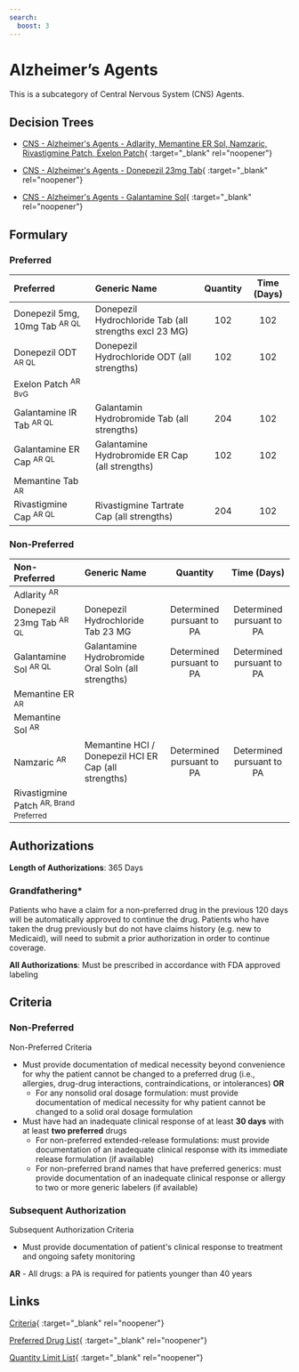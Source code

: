 ```yaml
---
search:
  boost: 3
---
```


# Alzheimer’s Agents

This is a subcategory of Central Nervous System (CNS) Agents.

## Decision Trees

- [CNS - Alzheimer's Agents - Adlarity, Memantine ER Sol, Namzaric, Rivastigmine Patch, Exelon Patch](https://forms.office.com/Pages/ResponsePage.aspx?id=nPhjxpvvj0G9PUHkbAzgaN9UYz8EqmlIs3_TYn4TbXBUQjMzVFlKOTdBRTFNVjA1VkxDMElKWFdYViQlQCN0PWcu){ :target="_blank" rel="noopener"}

- [CNS - Alzheimer's Agents - Donepezil 23mg Tab](https://forms.office.com/Pages/ResponsePage.aspx?id=nPhjxpvvj0G9PUHkbAzgaN9UYz8EqmlIs3_TYn4TbXBURUFCTUtJVFNTS1lBSUVFWDlaVDFHVDVJUyQlQCN0PWcu){ :target="_blank" rel="noopener"}

- [CNS - Alzheimer's Agents - Galantamine Sol](https://forms.office.com/Pages/ResponsePage.aspx?id=nPhjxpvvj0G9PUHkbAzgaN9UYz8EqmlIs3_TYn4TbXBURE5JNlU1VTdNOFo5MEVaRjRFVE5EOFhKNyQlQCN0PWcu){ :target="_blank" rel="noopener"}

## Formulary

### Preferred

| Preferred                                | Generic Name                                           | Quantity | Time (Days) |
|:-----------------------------------------|:-------------------------------------------------------|:--------:|:-----------:|
| Donepezil 5mg, 10mg Tab <sup>AR QL</sup> | Donepezil Hydrochloride Tab (all strengths excl 23 MG) |   102    |     102     |
| Donepezil ODT <sup>AR QL</sup>           | Donepezil Hydrochloride ODT (all strengths)            |   102    |     102     |
| Exelon Patch <sup>AR BvG</sup>           |                                                        |          |             |
| Galantamine IR Tab <sup>AR QL</sup>      | Galantamin Hydrobromide Tab (all strengths)            |   204    |     102     |
| Galantamine ER Cap <sup>AR QL</sup>      | Galantamine Hydrobromide ER Cap (all strengths)        |   102    |     102     |
| Memantine Tab <sup>AR</sup>              |                                                        |          |             |
| Rivastigmine Cap <sup>AR QL</sup>        | Rivastigmine Tartrate Cap (all strengths)              |   204    |     102     |

### Non-Preferred

| Non-Preferred                                                                                          | Generic Name                                         |         Quantity          |        Time (Days)        |
|:-------------------------------------------------------------------------------------------------------|:-----------------------------------------------------|:-------------------------:|:-------------------------:|
| Adlarity <sup>AR</sup>                                                                                 |                                                      |                           |                           |
| Donepezil 23mg Tab <sup>AR QL</sup>                                                                    | Donepezil Hydrochloride Tab 23 MG                    | Determined pursuant to PA | Determined pursuant to PA |
| Galantamine Sol <sup>AR QL</sup>                                                                       | Galantamine Hydrobromide Oral Soln (all strengths)   | Determined pursuant to PA | Determined pursuant to PA |
| Memantine ER <sup>AR</sup>                                                                             |                                                      |                           |                           |
| Memantine Sol <sup>AR</sup>                                                                            |                                                      |                           |                           |
| Namzaric <sup>AR</sup>                                                                                 | Memantine HCI / Donepezil HCI ER Cap (all strengths) | Determined pursuant to PA | Determined pursuant to PA |
| <span title = "Brand Preferred: Exelon Patch">Rivastigmine Patch</span> <sup>AR, Brand Preferred</sup> |                                                      |                           |                           |

## Authorizations

**Length of Authorizations**: 365 Days

### Grandfathering*

Patients who have a claim for a non-preferred drug in the previous 120 days will be automatically approved to continue the drug. Patients who have taken the drug previously but do not have claims history (e.g. new to Medicaid), will need to submit a prior authorization in order to continue coverage.

**All Authorizations**: Must be prescribed in accordance with FDA approved labeling

## Criteria

### Non-Preferred

Non-Preferred Criteria

- Must provide documentation of medical necessity beyond convenience for why the patient cannot be changed to a preferred drug (i.e., allergies, drug-drug interactions, contraindications, or intolerances) **OR**
    - For any nonsolid oral dosage formulation: must provide documentation of medical necessity for why patient cannot be changed to a solid oral dosage formulation
- Must have had an inadequate clinical response of at least **30 days** with at least **two preferred** drugs
    - For non-preferred extended-release formulations: must provide documentation of an inadequate clinical response with its immediate release formulation (if available)
    - For non-preferred brand names that have preferred generics: must provide documentation of an inadequate clinical response or allergy to two or more generic labelers (if available)

### Subsequent Authorization

Subsequent Authorization Criteria

- Must provide documentation of patient's clinical response to treatment and ongoing safety monitoring

**AR** - All drugs: a PA is required for patients younger than 40 years

## Links


[Criteria](https://pharmacy.medicaid.ohio.gov/sites/default/files/20230401_UPDL_Criteria%20_APPROVED.pdf#page=25){ :target="_blank" rel="noopener"}

[Preferred Drug List](https://pharmacy.medicaid.ohio.gov/sites/default/files/20230401_UPDL_v7_Approved.pdf#page=13){ :target="_blank" rel="noopener"}

[Quantity Limit List](https://pharmacy.medicaid.ohio.gov/sites/default/files/20230101_Ohio_Medicaid_Quantity_Document_APPROVED.pdf){ :target="_blank" rel="noopener"}
